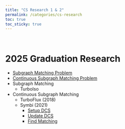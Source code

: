 ```yaml
---
title: "CS Research 1 & 2"
permalink: /categories/cs-research
toc: true
toc_sticky: true
---
```


<br/>


# 2025 Graduation Research

- [Subgraph Matching Problem](/2025/03/05/subgraph-matching-problem/)
- [Continuous Subgraph Matching Problem](/2025/03/06/continuous-subgraph-matching-problem/)
- Subgraph Matching
  - TurboIso
- Continuous Subgraph Matching
  - TurboFlux (2018)
  - Symbi (2021)
    - [Setup DCS](/2025/03/07/SymBi-setup-DCS/)
    - [Update DCS](/2025/03/07/SymBi-update-DCS/)
    - [Find Matching](/2025/03/08/SymBi-find-matching/)
